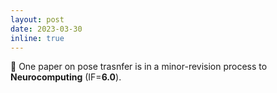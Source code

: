```yaml
---
layout: post
date: 2023-03-30
inline: true
---
```


📝 One paper on pose trasnfer is in a minor-revision process to <b>Neurocomputing</b> (IF=<b>6.0</b>).
